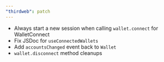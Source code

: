 ```yaml
---
"thirdweb": patch
---
```


- Always start a new session when calling `wallet.connect` for WalletConnect
- Fix JSDoc for `useConnectedWallets`
- Add `accountsChanged` event back to `Wallet`
- `wallet.disconnect` method cleanups
